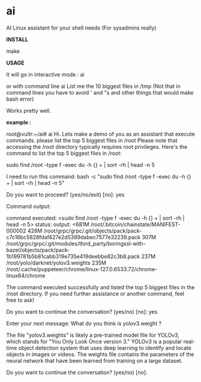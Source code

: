 # ai

AI Linux assistant for your shell needs (For sysadmins really)

**INSTALL**

make

**USAGE**

It will go in interactive mode :
ai

or with command line
ai List me the 10 biggest files in /tmp
(Not that in command lines you have to avoid ' and "s and other things that would make bash error)

Works pretty well. 

**example :**

root@vultr:~/ai# ai Hi. Lets make a demo of you as an assistant that execute commands. please list the top 5 biggest files in /root
Please note that accessing the /root directory typically requires root privileges. Here's the command to list the top 5 biggest files in /root:

<CMD>sudo find /root -type f -exec du -h {} + | sort -rh | head -n 5</CMD>

I need to run this command: bash -c "sudo find /root -type f -exec du -h {} + | sort -rh | head -n 5"

Do you want to proceed? (yes/no/exit) [no]: yes

Command output:

command executed: <sudo find /root -type f -exec du -h {} + | sort -rh | head -n 5> status: <executed> output: <681M    /root/.bitcoin/chainstate/MANIFEST-000002
428M    /root/grpc/grpc/.git/objects/pack/pack-c7c16bc5828fdaf427e2d5389dabec7577e32239.pack
307M    /root/grpc/grpc/.git/modules/third_party/boringssl-with-bazel/objects/pack/pack-1b199781b5b81cabb319e735e419deebbe82c3b8.pack
237M    /root/yolo/darknet/yolov3.weights
235M    /root/.cache/puppeteer/chrome/linux-127.0.6533.72/chrome-linux64/chrome
>

The command executed successfully and listed the top 5 biggest files in the /root directory. If you need further assistance or another command, feel free to ask!

Do you want to continue the conversation? (yes/no) [no]: yes

Enter your next message: What do you think is yolov3.weight ?

The file "yolov3.weights" is likely a pre-trained model file for YOLOv3, which stands for "You Only Look Once version 3." YOLOv3 is a popular real-time object detection system that uses deep learning to identify and locate objects in images or videos. The weights file contains the parameters of the neural network that have been learned from training on a large dataset.

Do you want to continue the conversation? (yes/no) [no]:




